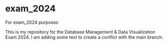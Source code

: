 # exam_2024
For exam_2024 purposes

This is my repository for the Database Management & Data Visualization Exam 2024.
I am adding some text to create a conflict with the main branch. 
